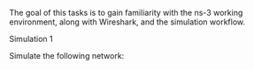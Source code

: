 The goal of this tasks is to gain familiarity with the ns-3 working environment, along with Wireshark, and the simulation workflow.

Simulation 1

Simulate the following network:
